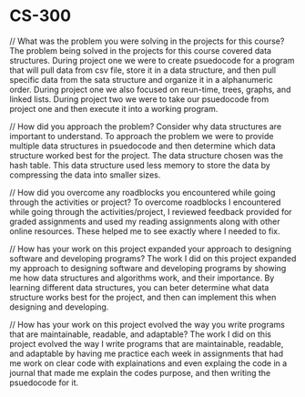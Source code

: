 # CS-300

// What was the problem you were solving in the projects for this course?
The problem being solved in the projects for this course covered data structures.  During project one we were to 
create psuedocode for a program that will pull data from csv file, store it in a data structure, and then pull specific 
data from the sata structure and organize it in a alphanumeric order.  During project one we also focused on reun-time, trees, graphs, 
and linked lists.  During project two we were to take our psuedocode 
from project one and then execute it into a working program.  

// How did you approach the problem? Consider why data structures are important to understand.
To approach the problem we were to provide multiple data structures in psuedocode and then determine 
which data structure worked best for the project.  The data structure chosen was the hash table.  This 
data structure used less memory to store the data by compressing the data into smaller sizes.   

// How did you overcome any roadblocks you encountered while going through the activities or project?
To overcome roadblocks I encountered while going through the activities/project, I reviewed feedback 
provided for graded assignments and used my reading assignments along with other online resources.  These helped 
me to see exactly where I needed to fix. 

// How has your work on this project expanded your approach to designing software and developing programs?
The work I did on this project expanded my approach to designing software and developing programs by showing me how 
data structures and algorithms work, and their importance.  By learning different data structures, you can beter determine 
what data structure works best for the project, and then can implement this when designing and developing.  

// How has your work on this project evolved the way you write programs that are maintainable, readable, and adaptable?
The work I did on this project evolved the way I write programs that are maintainable, readable, and adaptable by having me practice each week 
in assignments that had me work on clear code with explainations and even explaing the code in a journal that made me explain the codes purpose, and then writing the psuedocode for it. 
